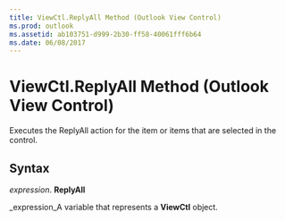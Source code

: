 ```yaml
---
title: ViewCtl.ReplyAll Method (Outlook View Control)
ms.prod: outlook
ms.assetid: ab103751-d999-2b30-ff58-40061fff6b64
ms.date: 06/08/2017
---
```



# ViewCtl.ReplyAll Method (Outlook View Control)

Executes the ReplyAll action for the item or items that are selected in the control.


## Syntax

 _expression_. **ReplyAll**

 _expression_A variable that represents a  **ViewCtl** object.


